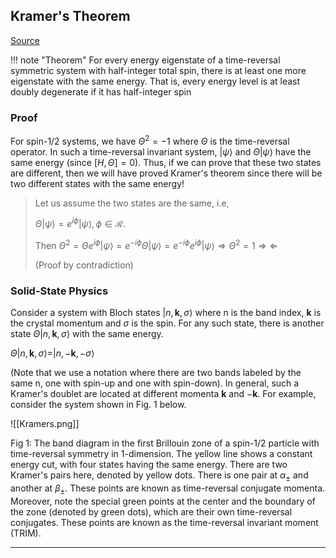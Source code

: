 ## Kramer's Theorem 

[Source](https://ashour.dev/Physics/Kramers+Theorem)

!!! note "Theorem"
	 For every energy eigenstate of a time-reversal symmetric system with half-integer total spin, there is at least one more eigenstate with the same energy. That is, every energy level is at least doubly degenerate if it has half-integer spin

### Proof 
For spin-1/2 systems, we have $\Theta^2 = -1$ where $\Theta$ is the time-reversal operator. In such a time-reversal invariant system, $|\psi\rangle$ and $\Theta |\psi\rangle$ have the same energy (since $[H,\Theta] =0$). Thus, if we can prove that these two states are different, then we will have proved Kramer's theorem since there will be two different states with the same energy!

> Let us assume the two states are the same, i.e,
> 
> $\Theta |\psi \rangle = e^{i\phi}|\psi\rangle, \phi \in \mathcal{R}.$
> 
> Then 
> $\Theta^2 = \Theta e^{i\phi}|\psi\rangle = e^{-i\phi}\Theta|\psi\rangle = e^{-i\phi}e^{i\phi}|\psi\rangle \Rightarrow \Theta^2 = 1 \Rightarrow\Leftarrow$
> 
> (Proof by contradiction)

### Solid-State Physics 
Consider a system with Bloch states $|n,\textbf{k},\sigma \rangle$ where n is the band index, $\textbf{k}$ is the crystal momentum and $\sigma$ is the spin. For any such state, there is another state $\Theta |n,\textbf{k},\sigma \rangle$ with the same energy.

$\Theta |n,\textbf{k},\sigma \rangle = |n,-\textbf{k},-\sigma \rangle$

(Note that we use a notation where there are two bands labeled by the same n, one with spin-up and one with spin-down). In general, such a Kramer's doublet are located at different momenta $\textbf{k}$ and $-\textbf{k}$.  For example, consider the system shown in Fig. 1 below.

![[Kramers.png]]

Fig 1: The band diagram in the first Brillouin zone of a spin-1/2 particle with time-reversal symmetry in 1-dimension. The yellow line shows a constant energy cut, with four states having the same energy. There are two Kramer's pairs here, denoted by yellow dots. There is one pair at $\alpha_{\pm}$ and another at $\beta_{\pm}$.  These points are known as time-reversal conjugate momenta. Moreover, note the special green points at the center and the boundary of the zone (denoted by green dots), which are their own time-reversal conjugates. These points are known as the time-reversal invariant moment (TRIM).

---
